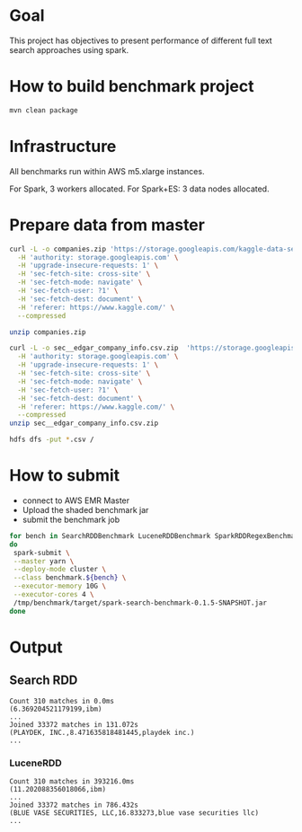 # Goal
This project has objectives to present performance of different
full text search approaches using spark.

# How to build benchmark project
```bash
mvn clean package
```

# Infrastructure
All benchmarks run within AWS m5.xlarge instances.

For Spark, 3 workers allocated.
For Spark+ES: 3 data nodes allocated.

# Prepare data from master
```sh
curl -L -o companies.zip 'https://storage.googleapis.com/kaggle-data-sets/189687%2F423331%2Fcompressed%2Fcompanies_sorted.csv.zip?GoogleAccessId=XXX' \
  -H 'authority: storage.googleapis.com' \
  -H 'upgrade-insecure-requests: 1' \
  -H 'sec-fetch-site: cross-site' \
  -H 'sec-fetch-mode: navigate' \
  -H 'sec-fetch-user: ?1' \
  -H 'sec-fetch-dest: document' \
  -H 'referer: https://www.kaggle.com/' \
  --compressed

unzip companies.zip

curl -L -o sec__edgar_company_info.csv.zip  'https://storage.googleapis.com/kaggle-data-sets/1538%2F913323%2Fcompressed%2Fsec__edgar_company_info.csv.zip?GoogleAccessId=XXXX' \
  -H 'authority: storage.googleapis.com' \
  -H 'upgrade-insecure-requests: 1' \
  -H 'sec-fetch-site: cross-site' \
  -H 'sec-fetch-mode: navigate' \
  -H 'sec-fetch-user: ?1' \
  -H 'sec-fetch-dest: document' \
  -H 'referer: https://www.kaggle.com/' \
  --compressed
unzip sec__edgar_company_info.csv.zip

hdfs dfs -put *.csv /
```

# How to submit

 * connect to AWS EMR Master
 * Upload the shaded benchmark jar
 * submit the benchmark job
 
````sh
for bench in SearchRDDBenchmark LuceneRDDBenchmark SparkRDDRegexBenchmark
do
 spark-submit \
 --master yarn \
 --deploy-mode cluster \
 --class benchmark.${bench} \
 --executor-memory 10G \
 --executor-cores 4 \
 /tmp/benchmark/target/spark-search-benchmark-0.1.5-SNAPSHOT.jar
done
````

# Output

## Search RDD
````
Count 310 matches in 0.0ms
(6.369204521179199,ibm)
...
Joined 33372 matches in 131.072s
(PLAYDEK, INC.,8.471635818481445,playdek inc.)
...
````

### LuceneRDD
````
Count 310 matches in 393216.0ms
(11.202088356018066,ibm)
...
Joined 33372 matches in 786.432s
(BLUE VASE SECURITIES, LLC,16.833273,blue vase securities llc)
...
````